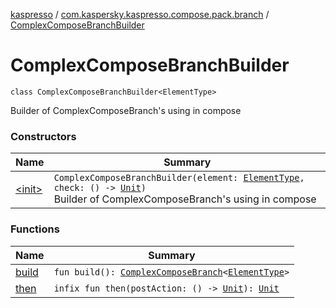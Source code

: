 [kaspresso](../../index.md) / [com.kaspersky.kaspresso.compose.pack.branch](../index.md) / [ComplexComposeBranchBuilder](./index.md)

# ComplexComposeBranchBuilder

`class ComplexComposeBranchBuilder<ElementType>`

Builder of ComplexComposeBranch's using in compose

### Constructors

| Name | Summary |
|---|---|
| [&lt;init&gt;](-init-.md) | `ComplexComposeBranchBuilder(element: `[`ElementType`](index.md#ElementType)`, check: () -> `[`Unit`](https://kotlinlang.org/api/latest/jvm/stdlib/kotlin/-unit/index.html)`)`<br>Builder of ComplexComposeBranch's using in compose |

### Functions

| Name | Summary |
|---|---|
| [build](build.md) | `fun build(): `[`ComplexComposeBranch`](../-complex-compose-branch/index.md)`<`[`ElementType`](index.md#ElementType)`>` |
| [then](then.md) | `infix fun then(postAction: () -> `[`Unit`](https://kotlinlang.org/api/latest/jvm/stdlib/kotlin/-unit/index.html)`): `[`Unit`](https://kotlinlang.org/api/latest/jvm/stdlib/kotlin/-unit/index.html) |
